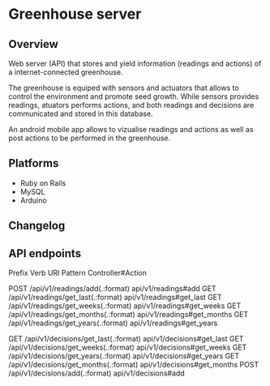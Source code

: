 # Greenhouse server

## Overview
Web server (API) that stores and yield information (readings and actions) of a internet-connected greenhouse.

The greenhouse is equiped with sensors and actuators that allows to control the environment and promote seed growth. While sensors provides readings, atuators performs actions, and both readings and decisions are communicated and stored in this database.

An android mobile app allows to vizualise readings and actions as well as post actions to be performed in the greenhouse.

## Platforms
- Ruby on Rails
- MySQL
- Arduino

## Changelog

## API endpoints
Prefix Verb URI Pattern                            Controller#Action

POST /api/v1/readings/add(.:format)         api/v1/readings#add
GET  /api/v1/readings/get_last(.:format)    api/v1/readings#get_last
GET  /api/v1/readings/get_weeks(.:format)   api/v1/readings#get_weeks
GET  /api/v1/readings/get_months(.:format)  api/v1/readings#get_months
GET  /api/v1/readings/get_years(.:format)   api/v1/readings#get_years

GET  /api/v1/decisions/get_last(.:format)   api/v1/decisions#get_last
GET  /api/v1/decisions/get_weeks(.:format)  api/v1/decisions#get_weeks
GET  /api/v1/decisions/get_years(.:format)  api/v1/decisions#get_years
GET  /api/v1/decisions/get_months(.:format) api/v1/decisions#get_months
POST /api/v1/decisions/add(.:format)        api/v1/decisions#add
